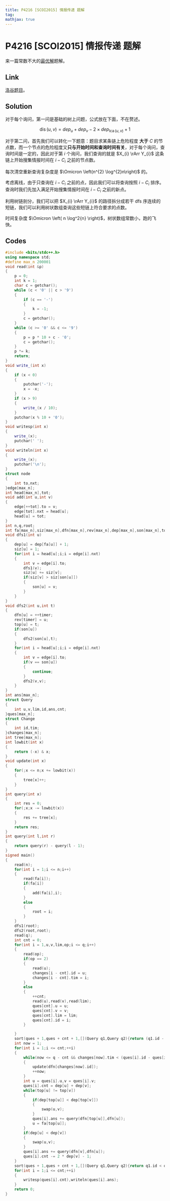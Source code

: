 ```yaml
---
title: P4216 [SCOI2015] 情报传递 题解
tag:
mathjax: true
---
```


# P4216 [SCOI2015] 情报传递 题解

来一篇常数不大的[最优解](https://www.luogu.com.cn/record/list?pid=P4216&orderBy=1&status=&page=1)题解。

## Link

[洛谷题目](https://www.luogu.com.cn/problem/P4216)。

## Solution

对于每个询问，第一问是基础的树上问题，公式放在下面，不在赘述。

$$\operatorname{dis}\left(u,v\right) = dep_{u} + dep_{v} - 2 \times dep_{\operatorname{lca}\left(u,v\right)} + 1$$

对于第二问，首先我们可以转化一下题意：题目求某条链上危险程度 **大于** $C$ 的节点数，而一个节点的危险程度又**只与开始时间和查询时间有关**，对于每个询问，查询时间是一定的，因此对于第 $i$ 个询问，我们查询的就是 $X_{i} \rArr Y_{i}$ 这条链上开始搜集情报时间在 $i - C_{i}$ 之前的节点数。

每次清空重新查询复杂度是 $\Omicron \left(n^{2} \log^{2}n\right)$ 的。

考虑离线，由于只查询在 $i - C_{i}$ 之前的点，因此我们可以将查询按照 $i - C_{i}$ 排序。查询时我们先加入满足开始搜集情报时间在 $i - C_{i}$ 之前的新点。

利用树链剖分，我们可以把 $X_{i} \rArr Y_{i}$ 的路径拆分成若干 dfs 序连续的短链，我们可以利用树状数组查询这些短链上符合要求的点数。

时间复杂度 $\Omicron \left( n \log^2{n} \right)$，树状数组常数小，跑的飞快。


## Codes

```cpp
#include <bits/stdc++.h>
using namespace std;
#define max_n 200001
void read(int &p)
{
    p = 0;
    int k = 1;
    char c = getchar();
    while (c < '0' || c > '9')
    {
        if (c == '-')
        {
            k = -1;
        }
        c = getchar();
    }
    while (c >= '0' && c <= '9')
    {
        p = p * 10 + c - '0';
        c = getchar();
    }
    p *= k;
    return;
}
void write_(int x)
{
    if (x < 0)
    {
        putchar('-');
        x = -x;
    }
    if (x > 9)
    {
        write_(x / 10);
    }
    putchar(x % 10 + '0');
}
void writesp(int x)
{
    write_(x);
    putchar(' ');
}
void writeln(int x)
{
    write_(x);
    putchar('\n');
}
struct node
{
    int to,nxt;
}edge[max_n];
int head[max_n],tot;
void add(int u,int v)
{
    edge[++tot].to = v;
    edge[tot].nxt = head[u];
    head[u] = tot;
}
int n,q,root;
int fa[max_n],siz[max_n],dfn[max_n],rev[max_n],dep[max_n],son[max_n],top[max_n],timer;
void dfs1(int u)
{
    dep[u] = dep[fa[u]] + 1;
    siz[u] = 1;
    for(int i = head[u];i;i = edge[i].nxt)
    {
        int v = edge[i].to;
        dfs1(v);
        siz[u] += siz[v];
        if(siz[v] > siz[son[u]])
        {
            son[u] = v;
        }
    }
}
void dfs2(int u,int t)
{
    dfn[u] = ++timer;
    rev[timer] = u;
    top[u] = t;
    if(son[u])
    {
        dfs2(son[u],t);
    }
    for(int i = head[u];i;i = edge[i].nxt)
    {
        int v = edge[i].to;
        if(v == son[u])
        {
            continue;
        }
        dfs2(v,v);
    }
}
int ans[max_n];
struct Query
{
    int u,v,lim,id,ans,cnt;
}ques[max_n];
struct Change
{
    int id,tim;
}changes[max_n];
int tree[max_n];
int lowbit(int x)
{
    return (-x) & x;
}
void update(int x)
{
    for(;x <= n;x += lowbit(x))
    {
        tree[x]++;
    }
}
int query(int x)
{
    int res = 0;
    for(;x;x -= lowbit(x))
    {
        res += tree[x];
    }
    return res;
}
int query(int l,int r)
{
    return query(r) - query(l - 1);
}
signed main()
{
    read(n);
    for(int i = 1;i <= n;i++)
    {
        read(fa[i]);
        if(fa[i])
        {
            add(fa[i],i);
        }
        else
        {
            root = i;
        }
    }
    dfs1(root);
    dfs2(root,root);
    read(q);
    int cnt = 0;
    for(int i = 1,u,v,lim,op;i <= q;i++)
    {
        read(op);
        if(op == 2)
        {
            read(u);
            changes[i - cnt].id = u;
            changes[i - cnt].tim = i;
        }
        else
        {
            ++cnt;
            read(u),read(v),read(lim);
            ques[cnt].u = u;
            ques[cnt].v = v;
            ques[cnt].lim = lim;
            ques[cnt].id = i;
        }

    }
    sort(ques + 1,ques + cnt + 1,[](Query q1,Query q2){return (q1.id - q1.lim) < (q2.id - q2.lim);});;
    int now = 1;
    for(int i = 1;i <= cnt;++i)
    {
        while(now <= q - cnt && changes[now].tim < (ques[i].id - ques[i].lim))
        {
            update(dfn[changes[now].id]);
            ++now;
        }
        int u = ques[i].u,v = ques[i].v;
        ques[i].cnt = dep[u] + dep[v];
        while(top[u] != top[v])
        {
            if(dep[top[u]] < dep[top[v]])
            {
                swap(u,v);
            }
            ques[i].ans += query(dfn[top[u]],dfn[u]);
            u = fa[top[u]];
        }
        if(dep[u] < dep[v])
        {
            swap(u,v);
        }
        ques[i].ans += query(dfn[v],dfn[u]);
        ques[i].cnt -= 2 * dep[v] - 1;
    }
    sort(ques + 1,ques + cnt + 1,[](Query q1,Query q2){return q1.id < q2.id;});
    for(int i = 1;i <= cnt;++i)
    {
        writesp(ques[i].cnt),writeln(ques[i].ans);
    }
    return 0;
}
```